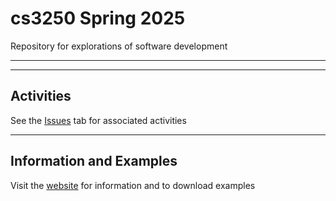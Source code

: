 # cs3250 Spring 2025

Repository for explorations of software development

---
---
## Activities

See the [Issues](https://github.com/MetroCS/cs3250_spring2025/issues) tab for associated activities

---
## Information and Examples

Visit the [website](https://metrocs.github.io/cs3250_spring2025/) for information and to download examples
